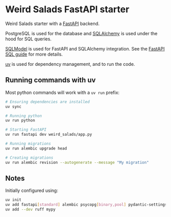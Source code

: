 # Weird Salads FastAPI starter

Weird Salads starter with a [FastAPI](https://fastapi.tiangolo.com/) backend.

PostgreSQL is used for the database and [SQLAlchemy](https://www.sqlalchemy.org/) is used under the hood for SQL queries.

[SQLModel](https://sqlmodel.tiangolo.com/) is used for FastAPI and SQLAlchemy integration. See the [FastAPI SQL guide](https://fastapi.tiangolo.com/tutorial/sql-databases/) for more details.

[uv](docs.astral.sh/uv) is used for dependency management, and to run the code.

## Running commands with uv

Most python commands will work with a `uv run` prefix:
```sh
# Ensuring dependencies are installed
uv sync

# Running python
uv run python

# Starting FastAPI
uv run fastapi dev weird_salads/app.py

# Running migrations
uv run alembic upgrade head

# Creating migrations
uv run alembic revision --autogenerate --message "My migration"
```

## Notes

Initially configured using:
```sh
uv init
uv add fastapi[standard] alembic psycopg[binary,pool] pydantic-settings sqlalchemy sqlmodel
uv add --dev ruff mypy
```
